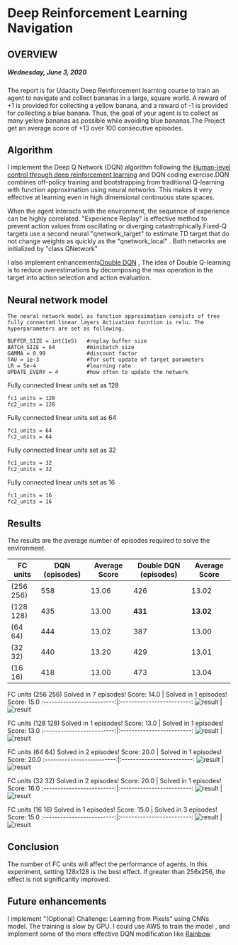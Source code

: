 # Deep Reinforcement Learning Navigation
## OVERVIEW
##### Wednesday, June 3, 2020

The report is for Udacity Deep Reinforcement learning course to train an agent to navigate and collect bananas in a large, square world. A reward of +1 is provided for collecting a yellow banana, and a reward of -1 is provided for collecting a blue banana. Thus, the goal of your agent is to collect as many yellow bananas as possible while avoiding blue bananas.The Project get an average score of +13 over 100 consecutive episodes.

## Algorithm
I implement the Deep Q Network (DQN) algorithm following the [Human-level control through deep reinforcement learning](https://storage.googleapis.com/deepmind-media/dqn/DQNNaturePaper.pdf)
and DQN coding exercise.DQN combines off-policy training and bootstrapping from traditional Q-learning with function approximation using neural networks.  This makes it very effective at learning even in high dimensional continuous state spaces.

When the agent interacts with the environment, the sequence of experience can be highly correlated. "Experience Replay" is effective method to prevent action values from oscillating or diverging catastrophically.Fixed-Q targets use a second neural "qnetwork_target" to estimate TD target that do not change weights as quickly as the "qnetwork_local" . Both networks are initialized by "class QNetwork"

I also implement enhancements[Double DQN](https://arxiv.org/pdf/1509.06461.pdf) , The idea of Double Q-learning is to reduce overestimations by decomposing the max operation in the target into action
selection and action evaluation.


## Neural network model

    The neural network model as function approximation consists of tree fully connected linear layers Activation fucntion is relu. The hyperparameters are set as following.

```
BUFFER_SIZE = int(1e5)   #replay buffer size
BATCH_SIZE = 64          #minibatch size
GAMMA = 0.99             #discount factor
TAU = 1e-3               #for soft update of target parameters
LR = 5e-4                #learning rate
UPDATE_EVERY = 4         #how often to update the network
```

Fully connected linear units set as 128 
```
fc1_units = 128     
fc2_units = 128     
```

Fully connected linear units set as 64 
```
fc1_units = 64     
fc2_units = 64     
```

Fully connected linear units set as 32
```
fc1_units = 32      
fc2_units = 32      
```

Fully connected linear units set as 16
```
fc1_units = 16
fc2_units = 16
```
## Results
The results are the average number of episodes required to solve the environment. 


|  FC units  |   DQN (episodes) | Average Score | Double DQN (episodes) | Average Score |
|------------|------------------|---------------|-----------------------|---------------|
|  (256 256) |  558             | 13.06         |  426                  | 13.02         |
|  (128 128) |  435             | 13.00         |  **431**              | **13.02**     |
|  (64 64)   |  444             | 13.02         |  387                  | 13.00         |
|  (32 32)   |  440             | 13.20         |  429                  | 13.01         |
|  (16 16)   |  418             | 13.00         |  473                  | 13.04         |

FC units (256 256)
Solved in 7 episodes!	Score: 14.0 |  Solved in 1 episodes!	Score: 15.0
:-------------------------:|:-------------------------:
![result](assets/result_0_256_256.png)  |  ![result](assets/result_1_256_256.png)

FC units (128 128)
Solved in 1 episodes!	Score: 13.0 |  Solved in 1 episodes!	Score: 13.0
:-------------------------:|:-------------------------:
![result](assets/result_0_128_128.png)  |  ![result](assets/result_1_128_128.png)

FC units (64 64)
Solved in 2 episodes!	Score: 20.0   |  Solved in 1 episodes!	Score: 20.0
:-------------------------:|:-------------------------:
![result](assets/result_0_64_64.png)  |  ![result](assets/result_1_64_64.png)

FC units (32 32)
Solved in 2 episodes!	Score: 20.0   |  Solved in 1 episodes!	Score: 16.0
:-------------------------:|:-------------------------:
![result](assets/result_0_32_32.png)  |  ![result](assets/result_1_32_32.png)

FC units (16 16)
Solved in 1 episodes!	Score: 15.0 |  Solved in 3 episodes!	Score: 15.0
:-------------------------:|:-------------------------:
![result](assets/result_0_16_16.png)  |  ![result](assets/result_1_16_16.png)

## Conclusion
The number of FC units will affect the performance of agents. In this experiment, setting 128x128 is the best effect. If greater than 256x256, the effect is not significantly improved.

## Future enhancements
I implement "(Optional) Challenge: Learning from Pixels" using CNNs model. The training is slow by GPU. I could use AWS to train the model , and implement some of the more effective DQN modification like [Rainbow](https://arxiv.org/pdf/1710.02298.pdf)
